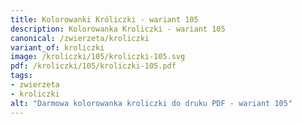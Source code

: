 ```yaml
---
title: Kolorowanki Króliczki - wariant 105
description: Kolorowanka Kroliczki - wariant 105
canonical: /zwierzeta/kroliczki
variant_of: kroliczki
image: /kroliczki/105/kroliczki-105.svg
pdf: /kroliczki/105/kroliczki-105.pdf
tags:
- zwierzeta
- kroliczki
alt: "Darmowa kolorowanka kroliczki do druku PDF - wariant 105"
---
```


